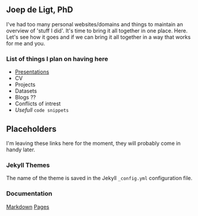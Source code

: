 ## Joep de Ligt, PhD

I've had too many personal websites/domains and things to maintain an overview of 'stuff I did'. It's time to bring it all together in one place. Here. 
Let's see how it goes and if we can bring it all together in a way that works for me and you.

### List of things I plan on having here
  - [Presentations](./presentations/)
  - CV
  - Projects
  - Datasets
  - Blogs ??
  - Conflicts of intrest
  - _Usefull_ `code snippets`




## Placeholders
I'm leaving these links here for the moment, they will probably come in handy later.

### Jekyll Themes
The name of the theme is saved in the Jekyll `_config.yml` configuration file.
### Documentation
[Markdown](https://guides.github.com/features/mastering-markdown/)
[Pages](https://help.github.com/categories/github-pages-basics/) 
